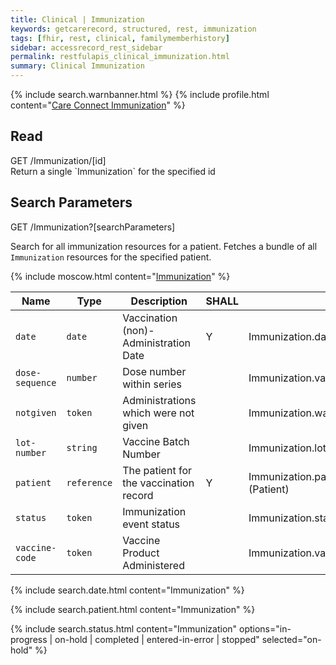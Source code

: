 ```yaml
---
title: Clinical | Immunization
keywords: getcarerecord, structured, rest, immunization
tags: [fhir, rest, clinical, familymemberhistory]
sidebar: accessrecord_rest_sidebar
permalink: restfulapis_clinical_immunization.html
summary: Clinical Immunization
---
```

{% include search.warnbanner.html %}
{% include profile.html content="[Care Connect Immunization](http://www.interopen.org/candidate-profiles/care-connect/CareConnect-Immunization-1.html)" %}

## Read ##

<div markdown="span" class="alert alert-success" role="alert">
GET /Immunization/[id]</div>
Return a single `Immunization` for the specified id

## Search Parameters ##

<div markdown="span" class="alert alert-success" role="alert">
GET /Immunization?[searchParameters]</div>

Search for all immunization resources for a patient. Fetches a bundle of all `Immunization` resources for the specified patient.

{% include moscow.html content="[Immunization](https://www.hl7.org/fhir/DSTU2/immunization.html#search)" %}

| Name | Type | Description | SHALL | Post |
|------|------|-------------|-------|------|
| `date` | `date` | Vaccination (non)-Administration Date | Y | Immunization.date |
| `dose-sequence` | `number` | Dose number within series |  | 	Immunization.vaccinationProtocol.doseSequence |
| `notgiven` | `token` | Administrations which were not given | | Immunization.wasNotGiven |
| `lot-number` | `string` | Vaccine Batch Number |  | Immunization.lotNumber |
| `patient` | `reference` | The patient for the vaccination record | Y | 	Immunization.patient<br>(Patient) |
| `status` | `token` | Immunization event status | | Immunization.status |
| `vaccine-code` | `token` | Vaccine Product Administered |  | Immunization.vaccineCode |

{% include search.date.html content="Immunization" %}

{% include search.patient.html content="Immunization" %}

{% include search.status.html content="Immunization" options="in-progress | on-hold | completed | entered-in-error | stopped" selected="on-hold" %}
